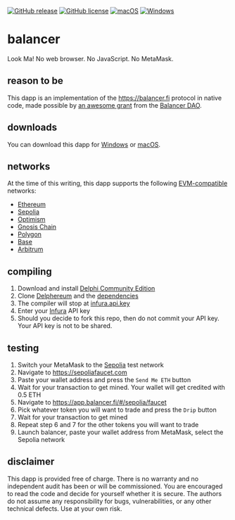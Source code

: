 [![GitHub release](https://img.shields.io/github/release/svanas/balancer)](https://github.com/svanas/balancer/releases/latest)
[![GitHub license](https://img.shields.io/github/license/svanas/balancer)](https://github.com/svanas/balancer/blob/main/LICENSE)
[![macOS](https://img.shields.io/badge/os-macOS-green)](https://github.com/svanas/balancer/releases/latest/download/macOS.zip)
[![Windows](https://img.shields.io/badge/os-Windows-green)](https://github.com/svanas/balancer/releases/latest/download/Windows.zip)

# balancer

Look Ma! No web browser. No JavaScript. No MetaMask.

## reason to be

This dapp is an implementation of the https://balancer.fi protocol in native code, made possible by [an awesome grant](https://twitter.com/BalancerGrants/status/1501558781330993153) from the [Balancer DAO](http://grants.balancer.community/).

## downloads

You can download this dapp for [Windows](https://github.com/svanas/balancer/releases/latest/download/Windows.zip) or [macOS](https://github.com/svanas/balancer/releases/latest/download/macOS.zip).

## networks

At the time of this writing, this dapp supports the following [EVM-compatible](https://chainlist.org) networks:
* [Ethereum](https://ethereum.org)
* [Sepolia](https://sepolia.etherscan.io)
* [Optimism](https://www.optimism.io)
* [Gnosis Chain](https://www.gnosischain.com)
* [Polygon](https://polygon.technology)
* [Base](https://base.org)
* [Arbitrum](https://arbitrum.io)

## compiling

1. Download and install [Delphi Community Edition](https://www.embarcadero.com/products/delphi/starter)
2. Clone [Delphereum](https://github.com/svanas/delphereum) and the [dependencies](https://github.com/svanas/delphereum#dependencies)
3. The compiler will stop at [infura.api.key](https://github.com/svanas/balancer/blob/main/infura.api.key)
4. Enter your [Infura](https://infura.io) API key
5. Should you decide to fork this repo, then do not commit your API key. Your API key is not to be shared.

## testing

1. Switch your MetaMask to the [Sepolia](https://sepolia.etherscan.io) test network
2. Navigate to https://sepoliafaucet.com
3. Paste your wallet address and press the `Send Me ETH` button
4. Wait for your transaction to get mined. Your wallet will get credited with 0.5 ETH
5. Navigate to https://app.balancer.fi/#/sepolia/faucet
6. Pick whatever token you will want to trade and press the `Drip` button
7. Wait for your transaction to get mined
8. Repeat step 6 and 7 for the other tokens you will want to trade
9. Launch balancer, paste your wallet address from MetaMask, select the Sepolia network

## disclaimer

This dapp is provided free of charge. There is no warranty and no independent audit has been or will be commissioned. You are encouraged to read the code and decide for yourself whether it is secure. The authors do not assume any responsibility for bugs, vulnerabilities, or any other technical defects. Use at your own risk.

